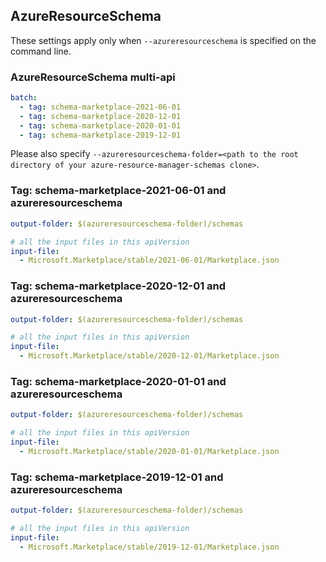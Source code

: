 ## AzureResourceSchema

These settings apply only when `--azureresourceschema` is specified on the command line.

### AzureResourceSchema multi-api

``` yaml $(azureresourceschema) && $(multiapi)
batch:
  - tag: schema-marketplace-2021-06-01
  - tag: schema-marketplace-2020-12-01
  - tag: schema-marketplace-2020-01-01
  - tag: schema-marketplace-2019-12-01

```

Please also specify `--azureresourceschema-folder=<path to the root directory of your azure-resource-manager-schemas clone>`.

### Tag: schema-marketplace-2021-06-01 and azureresourceschema

``` yaml $(tag) == 'schema-marketplace-2021-06-01' && $(azureresourceschema)
output-folder: $(azureresourceschema-folder)/schemas

# all the input files in this apiVersion
input-file:
  - Microsoft.Marketplace/stable/2021-06-01/Marketplace.json

```

### Tag: schema-marketplace-2020-12-01 and azureresourceschema

``` yaml $(tag) == 'schema-marketplace-2020-12-01' && $(azureresourceschema)
output-folder: $(azureresourceschema-folder)/schemas

# all the input files in this apiVersion
input-file:
  - Microsoft.Marketplace/stable/2020-12-01/Marketplace.json

```

### Tag: schema-marketplace-2020-01-01 and azureresourceschema

``` yaml $(tag) == 'schema-marketplace-2020-01-01' && $(azureresourceschema)
output-folder: $(azureresourceschema-folder)/schemas

# all the input files in this apiVersion
input-file:
  - Microsoft.Marketplace/stable/2020-01-01/Marketplace.json

```

### Tag: schema-marketplace-2019-12-01 and azureresourceschema

``` yaml $(tag) == 'schema-marketplace-2019-12-01' && $(azureresourceschema)
output-folder: $(azureresourceschema-folder)/schemas

# all the input files in this apiVersion
input-file:
  - Microsoft.Marketplace/stable/2019-12-01/Marketplace.json

```
